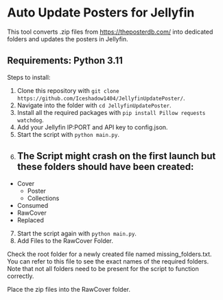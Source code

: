 # Auto Update Posters for Jellyfin
This tool converts .zip files from https://theposterdb.com/ into dedicated folders and updates the posters in Jellyfin.

## Requirements: Python 3.11 

Steps to install:

1. Clone this repository with `git clone https://github.com/Iceshadow1404/JellyfinUpdatePoster/`.
2. Navigate into the folder with `cd JellyfinUpdatePoster`.
3. Install all the required packages with `pip install Pillow requests watchdog`.
4. Add your Jellyfin IP:PORT and API key to config.json.
5. Start the script with `python main.py`.
6. ## The Script might crash on the first launch but these folders should have been created:

- Cover
  - Poster
  - Collections
- Consumed
- RawCover
- Replaced

7.  Start the script again with `python main.py`.
8. Add Files to the RawCover Folder. 


Check the root folder for a newly created file named missing_folders.txt. You can refer to this file to see the exact names of the required folders. Note that not all folders need to be present for the script to function correctly.

Place the zip files into the RawCover folder.


